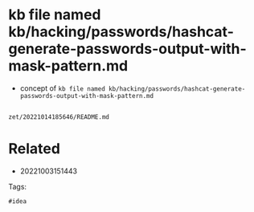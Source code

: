 # kb file named kb/hacking/passwords/hashcat-generate-passwords-output-with-mask-pattern.md

- concept of `kb file named kb/hacking/passwords/hashcat-generate-passwords-output-with-mask-pattern.md`

```
```

` zet/20221014185646/README.md `

# Related

- 20221003151443

Tags:

    #idea
